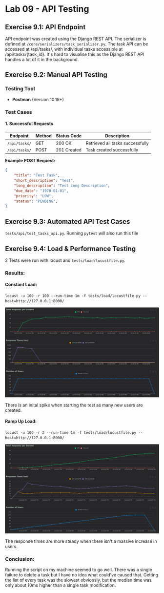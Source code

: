# Lab 09 - API Testing

## Exercise 9.1: API Endpoint
API endpoint was created using the Django REST API. The serializer is defined at `/core/serializers/task_serializer.py`. The task API can be accessed at /api/tasks/, with individual tasks accessible at /api/tasks/{task_id}. It's hard to visualise this as the Django REST API handles a lot of it in the background.

## Exercise 9.2: Manual API Testing

### Testing Tool
- **Postman** (Version 10.18+)

### Test Cases

#### 1. Successful Requests
| Endpoint       | Method | Status Code | Description                     |
|----------------|--------|-------------|---------------------------------|
| `/api/tasks/`  | GET    | 200 OK      | Retrieved all tasks successfully|
| `/api/tasks/`  | POST   | 201 Created | Task created successfully       |

**Example POST Request:**
```json
{
    "title": "Test Task",
    "short_description": "Test",
    "long_description": "Test Long Description",
    "due_date": "1970-01-01",
    "priority": "LOW",
    "status": "PENDING",
}
```

## Exercise 9.3: Automated API Test Cases
`tests/api/test_tasks_api.py`. Running `pytest` will also run this file

## Exercise 9.4: Load & Performance Testing
2 Tests were run with locust and `tests/load/locustfile.py`.

### Results:

#### Constant Load:
`locust -u 100 -r 100 --run-time 1m -f tests/load/locustfile.py --host=http://127.0.0.1:8000/`

![Constant Load](ConstantLoad.png)

There is an inital spike when starting the test as many new users are created.

#### Ramp Up Load:
`locust -u 100 -r 2 --run-time 1m -f tests/load/locustfile.py --host=http://127.0.0.1:8000/`

![Ramp Up Load](RampLoad.png)

The response times are more steady when there isn't a massive increase in users.

### Conclusion:
Running the script on my machine seemed to go well. There was a single failure to delete a task but I have no idea what could've caused that. Getting the list of every task was the slowest obviously, but the median time was only about 10ms higher than a single task modification.